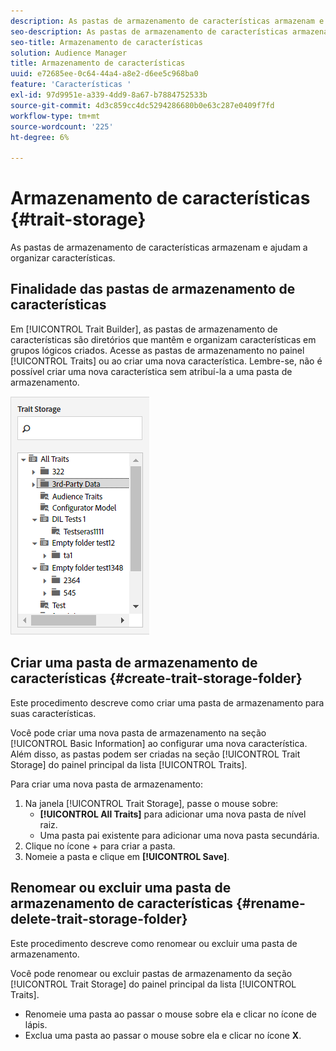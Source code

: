 ```yaml
---
description: As pastas de armazenamento de características armazenam e ajudam a organizar características.
seo-description: As pastas de armazenamento de características armazenam e ajudam a organizar características.
seo-title: Armazenamento de características
solution: Audience Manager
title: Armazenamento de características
uuid: e72685ee-0c64-44a4-a8e2-d6ee5c968ba0
feature: 'Características '
exl-id: 97d9951e-a339-4dd9-8a67-b7884752533b
source-git-commit: 4d3c859cc4dc5294286680b0e63c287e0409f7fd
workflow-type: tm+mt
source-wordcount: '225'
ht-degree: 6%

---
```


# Armazenamento de características {#trait-storage}

As pastas de armazenamento de características armazenam e ajudam a organizar características.

<!-- c_tb_storage.xml -->

## Finalidade das pastas de armazenamento de características

Em [!UICONTROL Trait Builder], as pastas de armazenamento de características são diretórios que mantêm e organizam características em grupos lógicos criados. Acesse as pastas de armazenamento no painel [!UICONTROL Traits] ou ao criar uma nova característica. Lembre-se, não é possível criar uma nova característica sem atribuí-la a uma pasta de armazenamento.

![](assets/tb_storage.png)

## Criar uma pasta de armazenamento de características {#create-trait-storage-folder}

Este procedimento descreve como criar uma pasta de armazenamento para suas características.

<!-- t_tb_create_storage.xml -->

Você pode criar uma nova pasta de armazenamento na seção [!UICONTROL Basic Information] ao configurar uma nova característica. Além disso, as pastas podem ser criadas na seção [!UICONTROL Trait Storage] do painel principal da lista [!UICONTROL Traits].

Para criar uma nova pasta de armazenamento:

1. Na janela [!UICONTROL Trait Storage], passe o mouse sobre:
   * **[!UICONTROL All Traits]** para adicionar uma nova pasta de nível raiz.
   * Uma pasta pai existente para adicionar uma nova pasta secundária.
1. Clique no ícone + para criar a pasta.
1. Nomeie a pasta e clique em **[!UICONTROL Save]**.

## Renomear ou excluir uma pasta de armazenamento de características {#rename-delete-trait-storage-folder}

Este procedimento descreve como renomear ou excluir uma pasta de armazenamento.

<!-- t_tb_rename_delete_storage.xml -->

Você pode renomear ou excluir pastas de armazenamento da seção [!UICONTROL Trait Storage] do painel principal da lista [!UICONTROL Traits].

* Renomeie uma pasta ao passar o mouse sobre ela e clicar no ícone de lápis.
* Exclua uma pasta ao passar o mouse sobre ela e clicar no ícone **X**.
